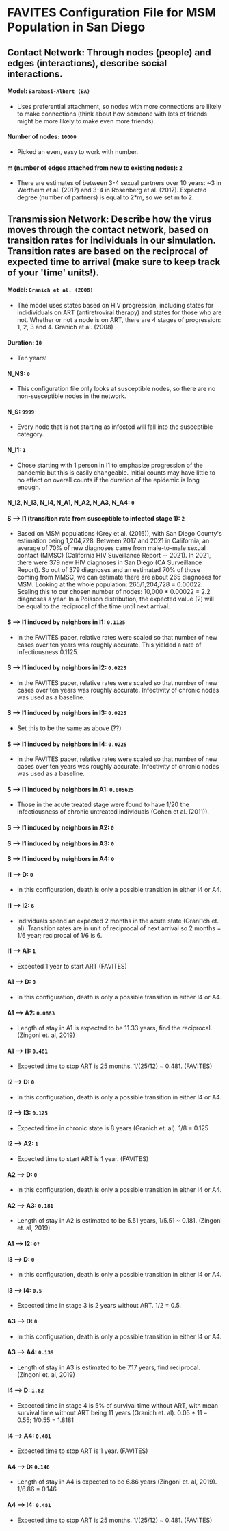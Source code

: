 # FAVITES Configuration File for MSM Population in San Diego

## Contact Network: Through nodes (people) and edges (interactions), describe social interactions.
#### Model: `Barabasi-Albert (BA)`
- Uses preferential attachment, so nodes with more connections are likely to make connections (think about how someone with lots of friends might be more likely to make even more friends).
#### Number of nodes: `10000`
- Picked an even, easy to work with number.
#### m (number of edges attached from new to existing nodes): `2`
- There are estimates of between 3-4 sexual partners over 10 years: ~3 in Wertheim et al. (2017) and 3-4 in Rosenberg et al. (2017). Expected degree (number of partners) is equal to 2*m, so we set m to 2.

## Transmission Network: Describe how the virus moves through the contact network, based on transition rates for individuals in our simulation. Transition rates are based on the reciprocal of expected time to arrival (make sure to keep track of your 'time' units!).
#### Model: `Granich et al. (2008)`
- The model uses states based on HIV progression, including states for indidividuals on ART (antiretroviral therapy) and states for those who are not. Whether or not a node is on ART, there are 4 stages of progression: 1, 2, 3 and 4. Granich et al. (2008)
#### Duration: `10`
- Ten years!
#### N_NS: `0`
- This configuration file only looks at susceptible nodes, so there are no non-susceptible nodes in the network.
#### N_S: `9999`
- Every node that is not starting as infected will fall into the susceptible category.
#### N_I1: `1`
- Chose starting with 1 person in I1 to emphasize progression of the pandemic but this is easily changeable. Initial counts may have little to no effect on overall counts if the duration of the epidemic is long enough.
#### N_I2, N_I3, N_I4, N_A1, N_A2, N_A3, N_A4: `0`
#### S --> I1 (transition rate from susceptible to infected stage 1): `2`
- Based on MSM populations (Grey et al. (2016)), with San Diego County's estimation being 1,204,728. Between 2017 and 2021 in California, an average of 70% of new diagnoses came from male-to-male sexual contact (MMSC) (California HIV Suveillance Report -- 2021). In 2021, there were 379 new HIV diagnoses in San Diego (CA Surveillance Report). So out of 379 diagnoses and an estimated 70% of those coming from MMSC, we can estimate there are about 265 diagnoses for MSM. Looking at the whole population: 265/1,204,728 = 0.00022. Scaling this to our chosen number of nodes: 10,000 * 0.00022 = 2.2 diagnoses a year. In a Poisson distribution, the expected value (2) will be equal to the reciprocal of the time until next arrival.
#### S --> I1 induced by neighbors in I1: `0.1125`
- In the FAVITES paper, relative rates were scaled so that number of new cases over ten years was roughly accurate. This yielded a rate of infectiousness 0.1125.
#### S --> I1 induced by neighbors in I2: `0.0225`
- In the FAVITES paper, relative rates were scaled so that number of new cases over ten years was roughly accurate. Infectivity of chronic nodes was used as a baseline.
#### S --> I1 induced by neighbors in I3: `0.0225`
- Set this to be the same as above (??)
#### S --> I1 induced by neighbors in I4: `0.0225`
- In the FAVITES paper, relative rates were scaled so that number of new cases over ten years was roughly accurate. Infectivity of chronic nodes was used as a baseline.
#### S --> I1 induced by neighbors in A1: `0.005625`
- Those in the acute treated stage were found to have 1/20 the infectiousness of chronic untreated individuals (Cohen et al. (2011)).
#### S --> I1 induced by neighbors in A2: `0`
#### S --> I1 induced by neighbors in A3: `0`
#### S --> I1 induced by neighbors in A4: `0`
#### I1 --> D: `0`
- In this configuration, death is only a possible transition in either I4 or A4. 
#### I1 --> I2: `6`
- Individuals spend an expected 2 months in the acute state (Grani1ch et. al). Transition rates are in unit of reciprocal of next arrival so 2 months = 1/6 year; reciprocal of 1/6 is 6.
#### I1 --> A1: `1`
- Expected 1 year to start ART (FAVITES)
#### A1 --> D: `0`
- In this configuration, death is only a possible transition in either I4 or A4. 
#### A1 --> A2: `0.0883`
- Length of stay in A1 is expected to be 11.33 years, find the reciprocal. (Zingoni et. al, 2019)
#### A1 --> I1: `0.481`
- Expected time to stop ART is 25 months. 1/(25/12) ~ 0.481. (FAVITES)
#### I2 --> D: `0`
- In this configuration, death is only a possible transition in either I4 or A4. 
#### I2 --> I3: `0.125`
- Expected time in chronic state is 8 years (Granich et. al). 1/8 = 0.125
#### I2 --> A2: `1`
- Expected time to start ART is 1 year. (FAVITES)
#### A2 --> D: `0`
- In this configuration, death is only a possible transition in either I4 or A4. 
#### A2 --> A3: `0.181`
- Length of stay in A2 is estimated to be 5.51 years, 1/5.51 ~ 0.181. (Zingoni et. al, 2019)
#### A1 --> I2: `0?`
#### I3 --> D: `0`
- In this configuration, death is only a possible transition in either I4 or A4.
#### I3 --> I4: `0.5`
- Expected time in stage 3 is 2 years without ART. 1/2 = 0.5.
#### A3 --> D: `0`
- In this configuration, death is only a possible transition in either I4 or A4. 
#### A3 --> A4: `0.139`
- Length of stay in A3 is estimated to be 7.17 years, find reciprocal. (Zingoni et. al, 2019)
#### I4 --> D: `1.82`
- Expected time in stage 4 is 5% of survival time without ART, with mean survival time without ART being 11 years (Granich et. al). 0.05 * 11 = 0.55; 1/0.55 = 1.8181
#### I4 --> A4: `0.481`
- Expected time to stop ART is 1 year. (FAVITES)
#### A4 --> D: `0.146`
- Length of stay in A4 is expected to be 6.86 years (Zingoni et. al, 2019). 1/6.86 = 0.146
#### A4 --> I4: `0.481`
- Expected time to stop ART is 25 months. 1/(25/12) ~ 0.481. (FAVITES)


